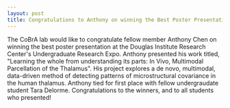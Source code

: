 ```yaml
---
layout: post
title: Congratulations to Anthony on winning the Best Poster Presentation at the Undergrad Expo 
---
```

The CoBrA lab would like to congratulate fellow member Anthony Chen on winning the best poster presentation at the Douglas Institute Research Center's Undergraduate Research Expo. Anthony presented his work titled, "Learning the whole from understanding its parts: In Vivo, Multimodal Parcellation of the Thalamus". His project explores a de novo, multimodal, data-driven method of detecting patterns of microstructural covariance in the human thalamus.  Anthony tied for first place with fellow undergraudate student Tara Delorme. Congratulations to the winners, and to all students who presented!
